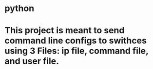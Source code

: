 # python
# This project is meant to send command line configs to swithces using 3 Files: ip file, command file, and user file.

